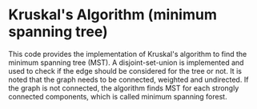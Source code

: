 # Kruskal's Algorithm (minimum spanning tree)

This code provides the implementation of Kruskal's algorithm to find the minimum spanning tree (MST). A disjoint-set-union is implemented and used to check if the 
edge should be considered for the tree or not. It is noted that the graph needs to be connected, weighted and undirected. If the graph is not connected, the algorithm finds MST for each strongly connected components,
which is called minimum spanning forest.
